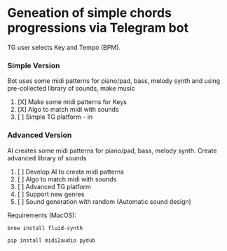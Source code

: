 # Geneation of simple chords progressions via Telegram bot

TG user selects Key and Tempo (BPM).

### Simple Version

Bot uses some midi patterns for piano/pad\, bass, melody synth and using pre-collected library of sounds, make music

1. [X] Make some midi patterns for Keys
2. [X] Algo to match midi with sounds
3. [ ] Simple TG platform - in

### Advanced Version

AI creates some midi patterns for piano/pad\, bass, melody synth. Create advanced library of sounds

1. [ ] Develop AI to create midi patterns
2. [ ] Algo to match midi with sounds
3. [ ] Advanced TG platform
4. [ ] Support new genres
5. [ ] Sound generation with random (Automatic sound design)

Requirements (MacOS):

```
brew install fluid-synth
```

```python
pip install midi2audio pydub
```
